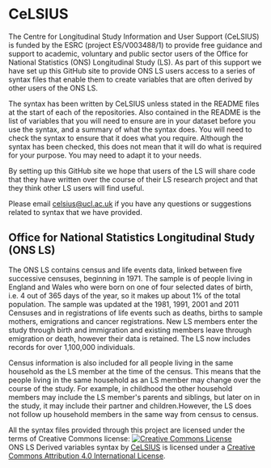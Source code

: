 # CeLSIUS
The Centre for Longitudinal Study Information and User Support (CeLSIUS) is funded by the ESRC (project ES/V003488/1) to provide free guidance and support to academic, voluntary and public sector users of the Office for National Statistics (ONS) Longitudinal Study (LS). As part of this support we have set up this GitHub site to provide ONS LS users access to a series of syntax files that enable them to create variables that are often derived by other users of the ONS LS.

The syntax has been written by CeLSIUS unless stated in the README files at the start of each of the repositories. Also contained in the README is the list of variables that you will need to ensure are in your dataset before you use the syntax, and a summary of what the syntax does. You will need to check the syntax to ensure that it does what you require. Although the syntax has been checked, this does not mean that it will do what is required for your purpose. You may need to adapt it to your needs.

By setting up this GitHub site we hope that users of the LS will share code that they have written over the course of their LS research project and that they think other LS users will find useful.

Please email celsius@ucl.ac.uk if you have any questions or suggestions related to syntax that we have provided.


## Office for National Statistics Longitudinal Study (ONS LS)
The ONS LS contains census and life events data, linked between five successive censuses, beginning in 1971. The sample is of people living in England and Wales who were born on one of four selected dates of birth, i.e. 4 out of 365 days of the year, so it makes up about 1% of the total population. The sample was updated at the 1981, 1991, 2001 and 2011 Censuses and in registrations of life events such as deaths, births to sample mothers, emigrations and cancer registrations. New LS members enter the study through birth and immigration and existing members leave through emigration or death, however their data is retained. The LS now includes records for over 1,100,000 individuals.

Census information is also included for all people living in the same household as the LS member at the time of the census. This means that the people living in the same household as an LS member may change over the course of the study. For example, in childhood the other household members may include the LS member's parents and siblings, but later on in the study, it may include their partner and children.However, the LS does not follow up household members in the same way from census to census. 

All the syntax files provided through this project are licensed under the terms of Creative Commons license:
<a rel="license" href="http://creativecommons.org/licenses/by/4.0/"><img alt="Creative Commons License" style="border-width:0" src="https://i.creativecommons.org/l/by/4.0/88x31.png" /></a><br /><span xmlns:dct="http://purl.org/dc/terms/" href="http://purl.org/dc/dcmitype/Text" property="dct:title" rel="dct:type">ONS LS Derived variables syntax</span> by <a xmlns:cc="http://creativecommons.org/ns#" href="https://www.ucl.ac.uk/epidemiology-health-care/research/epidemiology-and-public-health/research/health-and-social-surveys-research-group/studies-10" property="cc:attributionName" rel="cc:attributionURL">CeLSIUS</a> is licensed under a <a rel="license" href="http://creativecommons.org/licenses/by/4.0/">Creative Commons Attribution 4.0 International License</a>.

